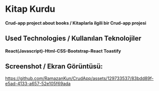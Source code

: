 ﻿<h1>Kitap Kurdu</h1>
<h4> Crud-app project about books / Kitaplarla ilgili bir Crud-app projesi</h4>


<h2>Used Technologies / Kullanılan Teknolojiler</h2>
<h4>React(Javascript)-Html-CSS-Bootstrap-React Toastify</h4>

<h2>Screenshot / Ekran Görüntüsü:</h2>

https://github.com/RamazanKun/CrudApp/assets/129733537/83bdd89f-e5ad-4133-a657-52e105f69ada


 
